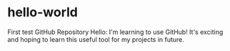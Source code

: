 # hello-world
First test GitHub Repository
Hello: I'm learning to use GitHub!  It's exciting and hoping to learn this useful tool for my projects in future.
